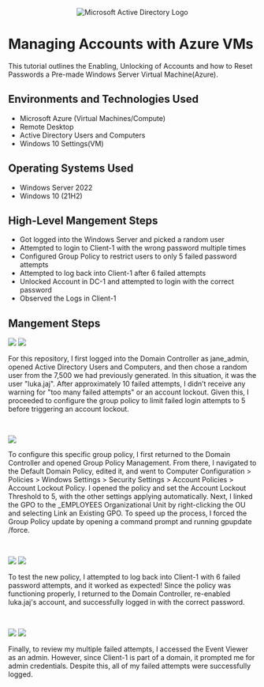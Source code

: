 <p align="center">
<img src="https://i.imgur.com/pU5A58S.png" alt="Microsoft Active Directory Logo"/>
</p>

<h1>Managing Accounts with Azure VMs</h1>
This tutorial outlines the Enabling, Unlocking of Accounts and how to Reset Passwords a Pre-made Windows Server Virtual Machine(Azure).<br />

<h2>Environments and Technologies Used</h2>

- Microsoft Azure (Virtual Machines/Compute)
- Remote Desktop
- Active Directory Users and Computers
- Windows 10 Settings(VM)

<h2>Operating Systems Used </h2>

- Windows Server 2022
- Windows 10 (21H2)

<h2>High-Level Mangement Steps</h2>

- Got logged into the Windows Server and picked a random user
- Attempted to login to Client-1 with the wrong password multiple times 
- Configured Group Policy to restrict users to only 5 failed password attempts
- Attempted to log back into Client-1 after 6 failed attempts
- Unlocked Account in DC-1 and attempted to login with the correct password
- Observed the Logs in Client-1

<h2>Mangement Steps</h2>

<p>
<img src="https://github.com/user-attachments/assets/983b7b8a-5d2d-49c3-8bb8-aa459e43e191"/>
<img src="https://github.com/user-attachments/assets/d33e3eb3-4ee7-456e-a442-a35e47abbb1e"/>
  
</p>
<p>
For this repository, I first logged into the Domain Controller as jane_admin, opened Active Directory Users and Computers, and then chose a random user from the 7,500 we had previously generated. In this situation, it was the user "luka.jaj". After approximately 10 failed attempts, I didn’t receive any warning for "too many failed attempts" or an account lockout. Given this, I proceeded to configure the group policy to limit failed login attempts to 5 before triggering an account lockout.
</p>
<br />

<p>
<img src="https://github.com/user-attachments/assets/339195b3-7e3b-48f9-a693-98870ee06686"/>
</p>
<p>
To configure this specific group policy, I first returned to the Domain Controller and opened Group Policy Management. From there, I navigated to the Default Domain Policy, edited it, and went to Computer Configuration > Policies > Windows Settings > Security Settings > Account Policies > Account Lockout Policy. I opened the policy and set the Account Lockout Threshold to 5, with the other settings applying automatically. Next, I linked the GPO to the _EMPLOYEES Organizational Unit by right-clicking the OU and selecting Link an Existing GPO. To speed up the process, I forced the Group Policy update by opening a command prompt and running gpupdate /force.
</p>
<br />


<p>
<img src="https://github.com/user-attachments/assets/df6daf28-77b7-4fab-8e11-5526d50dd09b"/>
<img src="https://github.com/user-attachments/assets/1b87ee59-af42-449b-b3d5-bbea4f6db167"/>
</p>
<p>
To test the new policy, I attempted to log back into Client-1 with 6 failed password attempts, and it worked as expected! Since the policy was functioning properly, I returned to the Domain Controller, re-enabled luka.jaj's account, and successfully logged in with the correct password.
</p>
<br />

<p>
<img src="https://github.com/user-attachments/assets/c0b2bc6c-888a-4030-8500-9753350aab70"/>
<img src="https://github.com/user-attachments/assets/1e4c1b08-273f-4a87-8007-b5ac99214433"/>
</p>
<p>
Finally, to review my multiple failed attempts, I accessed the Event Viewer as an admin. However, since Client-1 is part of a domain, it prompted me for admin credentials. Despite this, all of my failed attempts were successfully logged.
</p>
<br />
